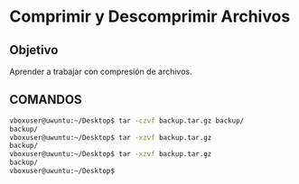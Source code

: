 # Comprimir y Descomprimir Archivos

## Objetivo

Aprender a trabajar con compresión de archivos.

## COMANDOS
```bash
vboxuser@uwuntu:~/Desktop$ tar -czvf backup.tar.gz backup/
backup/
vboxuser@uwuntu:~/Desktop$ tar -xzvf backup.tar.gz
backup/
vboxuser@uwuntu:~/Desktop$ tar -xzvf backup.tar.gz
backup/
vboxuser@uwuntu:~/Desktop$ 
```